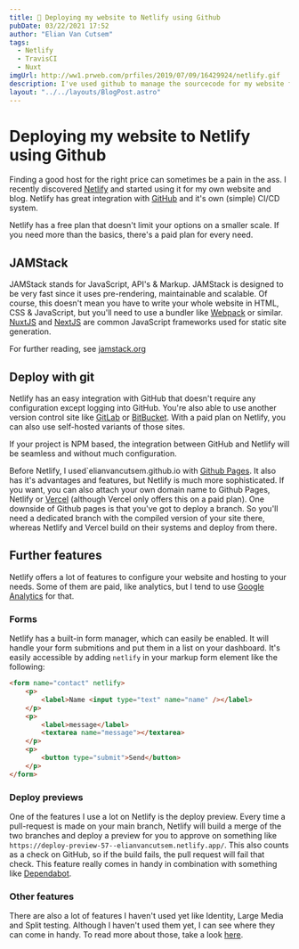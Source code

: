 ```yaml
---
title: 🚀 Deploying my website to Netlify using Github
pubDate: 03/22/2021 17:52
author: "Elian Van Cutsem"
tags:
  - Netlify
  - TravisCI
  - Nuxt
imgUrl: http://ww1.prweb.com/prfiles/2019/07/09/16429924/netlify.gif
description: I've used github to manage the sourcecode for my website for a long time, github pages came with it. Now I discovered a better way to deploy and host websites.
layout: "../../layouts/BlogPost.astro"
---
```


# Deploying my website to Netlify using Github

Finding a good host for the right price can sometimes be a pain in the ass. I recently discovered [Netlify](https://netlify.com) and started using it for my own website and blog. Netlify has great integration with [GitHub](https://github.com) and it's own (simple) CI/CD system.

Netlify has a free plan that doesn't limit your options on a smaller scale. If you need more than the basics, there's a paid plan for every need.

## JAMStack

JAMStack stands for JavaScript, API's & Markup. JAMStack is designed to be very fast since it uses pre-rendering, maintainable and scalable. Of course, this doesn't mean you have to write your whole website in HTML, CSS & JavaScript, but you'll need to use a bundler like [Webpack](https://webpack.js.org) or similar. [NuxtJS](https://nuxtjs.org) and [NextJS](https://nextjs.org) are common JavaScript frameworks used for static site generation.

For further reading, see [jamstack.org](https://jamstack.org)

## Deploy with git

Netlify has an easy integration with GitHub that doesn't require any configuration except logging into GitHub. You're also able to use another version control site like [GitLab](https://gitlab.com) or [BitBucket](https://bitbucket.com). With a paid plan on Netlify, you can also use self-hosted variants of those sites.

If your project is NPM based, the integration between GitHub and Netlify will be seamless and without much configuration.

Before Netlify, I used`elianvancutsem.github.io with [Github Pages](https://pages.github.com). It also has it's advantages and features, but Netlify is much more sophisticated. If you want, you can also attach your own domain name to Github Pages, Netlify or [Vercel](https://vercel.com) (although Vercel only offers this on a paid plan). One downside of Github pages is that you've got to deploy a branch. So you'll need a dedicated branch with the compiled version of your site there, whereas Netlify and Vercel build on their systems and deploy from there.

## Further features

Netlify offers a lot of features to configure your website and hosting to your needs. Some of them are paid, like analytics, but I tend to use [Google Analytics](https://analytics.google.com) for that.

### Forms

Netlify has a built-in form manager, which can easily be enabled. It will handle your form submitions and put them in a list on your dashboard. It's easily accessible by adding `netlify` in your markup form element like the following:

```html
<form name="contact" netlify>
	<p>
		<label>Name <input type="text" name="name" /></label>
	</p>
	<p>
		<label>message</label>
		<textarea name="message"></textarea>
	</p>
	<p>
		<button type="submit">Send</button>
	</p>
</form>
```

### Deploy previews

One of the features I use a lot on Netlify is the deploy preview. Every time a pull-request is made on your main branch, Netlify will build a merge of the two branches and deploy a preview for you to approve on something like `https://deploy-preview-57--elianvancutsem.netlify.app/`. This also counts as a check on GitHub, so if the build fails, the pull request will fail that check. This feature really comes in handy in combination with something like [Dependabot](https://dependabot.com/).

### Other features

There are also a lot of features I haven't used yet like Identity, Large Media and Split testing. Although I haven't used them yet, I can see where they can come in handy. To read more about those, take a look [here](https://www.netlify.com/products/).
